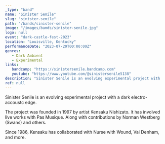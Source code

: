 ```yaml
---
_type: "band"
name: "Sinister Senile"
slug: "sinister-senile"
path: "/bands/sinister-senile"
image: "/images/bands/sinister-senile.jpg"
logo: null
event: "dark-castle-fest-2023"
location: "Louisville, Kentucky"
performanceDate: "2023-07-29T00:00:00Z"
genres:
   - Dark Ambient
   - Experimental
links:
   bandcamp: "https://sinistersenile.bandcamp.com"
   youtube: "https://www.youtube.com/@sinistersenile5138"
description: "Sinister Senile is an evolving experimental project with a dark electro-accoustc edge."
ref: null
---
```


Sinister Senile is an evolving experimental project with a dark electro-accoustc edge.



The project was founded in 1997 by artist Kensaku Nishizato. It has involved live works with Pas Musique. Along with contributions by Norman Westberg (Swans) and others.



Since 1986, Kensaku has collaborated with Nurse with Wound, Val Denham, and more.
